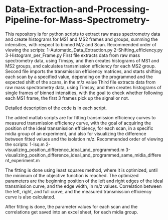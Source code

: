 # Data-Extraction-and-Processing-Pipeline-for-Mass-Spectrometry-
This repository is for python scripts to extract raw mass spectrometry data and create histograms for MS1 and MS2 frames and groups, summing the intensities, with respect to binned M/z and Scan. 
Recommended order of viewing the scripts: 1-Automatic_Data_Extraction.py
                                          2-Shifting_efficiency.py
                                          3-Histogram_per_Frame.py 
First file extracts data from raw mass spectrometry data, using Timspy, and then creates histograms of MS1 and MS2 groups, and calculates transmission efficiency for each MS2 group. 
Second file imports the transmission efficiency matrices, and starts shifting each scan by a specified value, depending on the programmed and the expected shift of the scans, in the m/z value
Third file extracts data from raw mass spectrometry data, using Timspy, and then creates histograms of single frames of binned intensities, with the goal to check whether following each MS1 frame, the first 3 frames pick up the signal or not. 

Detailed description of the code is in each script. 

The added matlab scripts are for fitting transmission efficiency curves to measured transmission efficiency curve, with the goal of acquiring the position of the ideal transmission efficiency, for each scan, in a specific midia group of an experiment, and also for visualizing the difference between fitted values and the isolation m/z. 
Recommended order of viewing the scripts: 1-lsq.m
                                          2-visualizing_position_difference_ideal_and_programmed.m
                                          3-visualizing_position_difference_ideal_and_programmed_same_midia_different_experiment.m 

The fitting is done using least squares method, where it is optimized, until the minimum of the objective function is reached. The optimized parameters are the beginning position of the left and right edges of the ideal transmission curve, and the edge width, in m/z values. Correlation between the left, right, and full curve, and the measured transmission efficiency curve is also calculated.  

After fitting is done, the parameter values for each scan and the correlations get saved into an excel sheet, for each midia group. 

